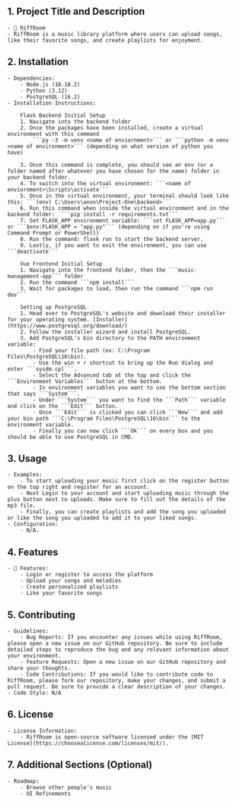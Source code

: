## 1. Project Title and Description
    - 🎵 RiffRoom
    - RiffRoom is a music library platform where users can upload songs, like their favorite songs, and create playlists for enjoyment.
## 2. Installation
    - Dependencies: 
        - Node.js (18.18.2)
        - Python (3.12)
        - PostgreSQL (16.2)
    - Installation Instructions:
    
        Flask Backend Initial Setup
        1. Navigate into the backend folder
        2. Once the packages have been installed, create a virtual environment with this command 
        	```py -3 -m venv <name of enviornment>``` or ```python -m venv <name of environment>``` (depending on what version of python you have)
        
        3. Once this command is complete, you should see an env (or a folder named after whatever you have chosen for the name) folder in your backend folder.
        4. To switch into the virtual environment: ```<name of enviornment>\Scripts\activate```
        5. Once in the virtual environment, your terminal should look like this: ```(env) C:\Users\anon\Project-One\backend>```
        6. Run this command when inside the virtual environment and in the backend folder:  ```pip install -r requirements.txt```
        7. Set FLASK_APP environment variable: ```set FLASK_APP=app.py``` or ```$env:FLASK_APP = "app.py"``` (depending on if you're using Command Prompt or PowerShell)
        8. Run the command: flask run to start the backend server.
        9. Lastly, if you want to exit the environment, you can use ```deactivate```

        Vue Frontend Initial Setup
        1. Navigate into the frontend folder, then the ```music-management-app``` folder
        2. Run the command ```npm install```
        3. Wait for packages to load, then run the command ```npm run dev``` 
        
        Setting up PostgreSQL
        1. Head over to PostgreSQL's website and download their installer for your operating system. [Installer](https://www.postgresql.org/download/)
        2. Follow the installer wizard and install PostgreSQL.
        3. Add PostgreSQL's bin directory to the PATH environment variable:
        	- Find your file path (ex: C:\Program Files\PostgreSQL\16\bin).
        	- Use the win + r shortcut to bring up the Run dialog and enter ```sysdm.cpl```.
        	- Select the Advanced tab at the top and click the ```Environment Variables``` button at the bottom.
        	- In environment variables you want to use the bottom section that says ```System```.
        	- Under ```System``` you want to find the ```Path``` variable and click on the ```Edit``` button.
        	- Once ```Edit``` is clicked you can click ```New``` and add your bin path ```C:\Program Files\PostgreSQL\16\bin``` to the environment variable.
        	- Finally you can now click ```Ok``` on every box and you should be able to use PostgreSQL in CMD. 

## 3. Usage
    - Examples: 
        - To start uploading your music first click on the register button on the top right and register for an account.
        - Next Login to your account and start uploading music through the plus button next to uploads. Make sure to fill out the details of the mp3 file.
        - Finally, you can create playlists and add the song you uploaded or like the song you uploaded to add it to your liked songs.
    - Configuration:
        - N/A.
## 4. Features
    - 🎸 Features:
        - Login or register to access the platform
        - Upload your songs and melodies
        - Create personalized playlists
        - Like your favorite songs
## 5. Contributing
    - Guidelines:
        - Bug Reports: If you encounter any issues while using RiffRoom, please open a new issue on our GitHub repository. Be sure to include detailed steps to reproduce the bug and any relevant information about your environment.
        - Feature Requests: Open a new issue on our GitHub repository and share your thoughts.
        - Code Contributions: If you would like to contribute code to RiffRoom, please fork our repository, make your changes, and submit a pull request. Be sure to provide a clear description of your changes.
    - Code Style: N/A
## 6. License
    - License Information:
        - RiffRoom is open-source software licensed under the [MIT License](https://choosealicense.com/licenses/mit/).
## 7. Additional Sections (Optional)
    - Roadmap:
        - Browse other people's music
        - UI Refinements
